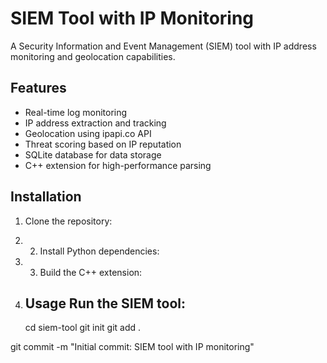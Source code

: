 # SIEM Tool with IP Monitoring

A Security Information and Event Management (SIEM) tool with IP address monitoring and geolocation capabilities.

## Features

- Real-time log monitoring
- IP address extraction and tracking
- Geolocation using ipapi.co API
- Threat scoring based on IP reputation
- SQLite database for data storage
- C++ extension for high-performance parsing

## Installation

1. Clone the repository:

2. 2. Install Python dependencies:
  
3. 3. Build the C++ extension:
  
4. ## Usage Run the SIEM tool:


   cd siem-tool
git init
git add .

git commit -m "Initial commit: SIEM tool with IP monitoring"

